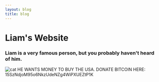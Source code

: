 ```yaml
---
layout: blog
title: blog
---
```


# Liam's Website
### Liam is a very famous person, but you probably haven't heard of him.
![cat](https://icatcare.org/app/uploads/2018/07/Thinking-of-getting-a-cat.png)
HE WANTS MONEY TO BUY THE USA. DONATE BITCOIN HERE: 15SzNdjoM95o6NkzUdeNZg4WiPXUEZtP1K
